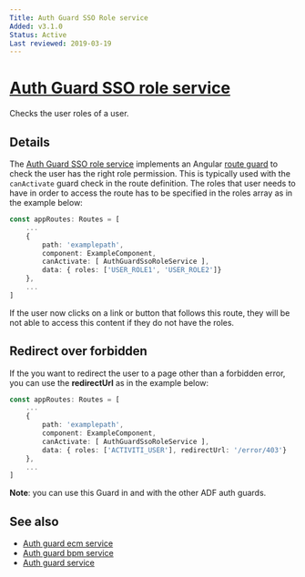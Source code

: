 ```yaml
---
Title: Auth Guard SSO Role service
Added: v3.1.0
Status: Active
Last reviewed: 2019-03-19
---
```


# [Auth Guard SSO role service](../../../lib/core/services/auth-guard-sso-role.service.ts "Defined in auth-guard-sso-role.service.ts")

Checks the user roles of a user.

## Details

The [Auth Guard SSO role service](../../core/services/auth-guard-sso-role.service.md) implements an Angular
[route guard](https://angular.io/guide/router#milestone-5-route-guards)
to check the user has the right role permission. This is typically used with the
`canActivate` guard check in the route definition. The roles that user needs to have in order to access the route has to be specified in the roles array as in the example below:

```ts
const appRoutes: Routes = [
    ...
    {
        path: 'examplepath',
        component: ExampleComponent,
        canActivate: [ AuthGuardSsoRoleService ],
        data: { roles: ['USER_ROLE1', 'USER_ROLE2']}
    },
    ...
]
```

If the user now clicks on a link or button that follows this route, they will be not able to access this content if they do not have the roles.

## Redirect over forbidden

If the you want to redirect the user to a page other than a forbidden error, you can use the **redirectUrl** as in the example below:

```ts
const appRoutes: Routes = [
    ...
    {
        path: 'examplepath',
        component: ExampleComponent,
        canActivate: [ AuthGuardSsoRoleService ],
        data: { roles: ['ACTIVITI_USER'], redirectUrl: '/error/403'}
    },
    ...
]
```

**Note**: you can use this Guard in and with the other ADF auth guards.

## See also

-   [Auth guard ecm service](auth-guard-ecm.service.md)
-   [Auth guard bpm service](auth-guard-bpm.service.md)
-   [Auth guard service](auth-guard.service.md)
